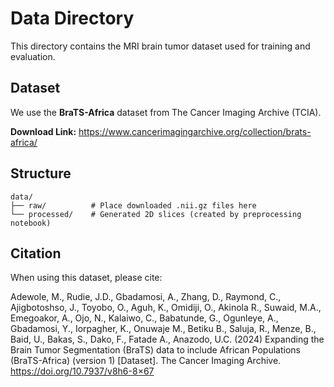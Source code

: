 # Data Directory

This directory contains the MRI brain tumor dataset used for training and evaluation.

## Dataset
We use the **BraTS-Africa** dataset from The Cancer Imaging Archive (TCIA).

**Download Link:** https://www.cancerimagingarchive.org/collection/brats-africa/

## Structure
```
data/
├── raw/          # Place downloaded .nii.gz files here
└── processed/    # Generated 2D slices (created by preprocessing notebook)
```

## Citation
When using this dataset, please cite:

Adewole, M., Rudie, J.D., Gbadamosi, A., Zhang, D., Raymond, C., Ajigbotoshso, J., Toyobo, O., Aguh, K., Omidiji, O., Akinola R., Suwaid, M.A., Emegoakor, A., Ojo, N., Kalaiwo, C., Babatunde, G., Ogunleye, A., Gbadamosi, Y., Iorpagher, K., Onuwaje M., Betiku B., Saluja, R., Menze, B., Baid, U., Bakas, S., Dako, F., Fatade A., Anazodo, U.C. (2024) Expanding the Brain Tumor Segmentation (BraTS) data to include African Populations (BraTS-Africa) (version 1) [Dataset]. The Cancer Imaging Archive. https://doi.org/10.7937/v8h6-8×67